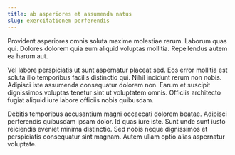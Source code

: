 ```yaml
---
title: ab asperiores et assumenda natus
slug: exercitationem perferendis
---
```


Provident asperiores omnis soluta maxime molestiae rerum. Laborum quas qui. Dolores dolorem quia eum aliquid voluptas mollitia. Repellendus autem ea harum aut.

Vel labore perspiciatis ut sunt aspernatur placeat sed. Eos error mollitia est soluta illo temporibus facilis distinctio qui. Nihil incidunt rerum non nobis. Adipisci iste assumenda consequatur dolorem non. Earum et suscipit dignissimos voluptas tenetur sint ut voluptatem omnis. Officiis architecto fugiat aliquid iure labore officiis nobis quibusdam.

Debitis temporibus accusantium magni occaecati dolorem beatae. Adipisci perferendis quibusdam ipsam dolor. Id quas iure iste. Sunt unde sunt iusto reiciendis eveniet minima distinctio. Sed nobis neque dignissimos et perspiciatis consequatur sint magnam. Autem ullam optio alias aspernatur voluptate.
